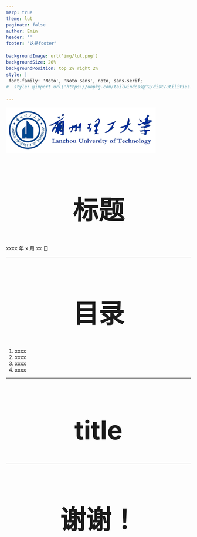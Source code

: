 ```yaml
---
marp: true
theme: lut
paginate: false
author: Emin
header: ''
footer: '这是footer'

backgroundImage: url('img/lut.png')
backgroundSize: 20%
backgroundPosition: top 2% right 2%
style: |
 font-family: 'Noto', 'Noto Sans', noto, sans-serif;
#  style: @import url('https://unpkg.com/tailwindcss@^2/dist/utilities.min.css');

---
```


<!--_backgroundImage: NULL -->
<!--_footer: '' -->
![img](img/lut.png)
<!-- _class: cover_a -->
# 标题


xxxx 年 x 月 xx 日

---

<!-- _class: toc -->

# 目录

1. xxxx
2. xxxx
3. xxxx
4. xxxx

---

<style>
header {
    height: 60px;
    color: rgb(0,0,0);
    font-size: 50px;
    font-weight: Bold;
    top: 6%;
    left: 5.2%;
    text-align: center;
  }
</style>

<!-- __header: 背景介绍 -->

# title

---

<style scoped>
h1 {
  font-size: 70px;
  text-align: center;
}
</style>

# 谢谢！